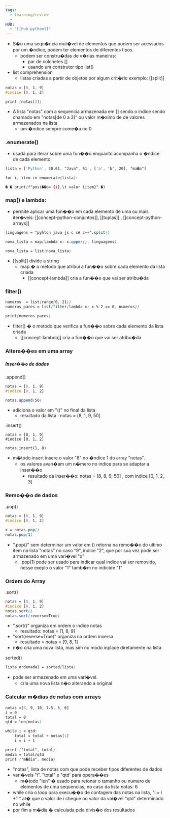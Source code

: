 ```yaml
---
tags:
  - learning/review
  - 
HUB:
  - "[[hub-python]]"
---
```



-  S�o uma sequ�ncia mut�vel de elementos que podem ser acessados por um �ndice, podem ter elementos de diferentes tipos.
	- podem ser constru�das de v�rias maneiras:
		- par de colchetes []
		- usando um construtor tipo list()
- list comprehension
	- listas criadas a partir de objetos por algum crit�rio exemplo: [[split]]

``` css
notas = [8, 1, 9]
#indice [0, 1, 2]

print (notas[2])
```
- A lista "notas" com a sequencia armazenada em [] sendo o indice sendo chamado em "notas[de 0 a 3]" ou valor m�ximo de de valores armazenados na lista
	- um �ndice sempre come�a no 0


### .enumerate()
- usada para iterar sobre uma fun��o enquanto acompanha o �ndice de cada elemento:
```css
lista = ['Python', 30.61, "Java", 51 , ['a', 'b', 20], "ma�a"]

for i, item in enumerate(lista):

� � print(f"posi��o= {i},\t valor {item}" �)
```



### map() e lambda: 
- permite aplicar uma fun��o em  cada elemento de uma ou mais iter�veis: [[concept-python-conjuntos]], [[tuplas]] , [[concept-python-arrays]]

```css
linguagens = "pyhton java js c c# c++".split()

nova_lista = map(lambda x: x.upper(), linguagens)

nova_lista = list(nova_lista)
```
- [[split]] divide a string
	- map � o metodo que atribui a fun��o sobre cada elemento da lista criada
		- [[concept-lambda]] cria a fun��o que vai ser atribu�da

### filter()
```css
numeros  = list(range(0, 21))
numeros_pares = list(filter(lambda x: x % 2 == 0, numeros))

print(numeros_pares)
```
-  filter() � o metodo que verifica a fun��o sobre cada elemento da lista criada
	- [[concept-lambda]] cria a fun��o que vai ser atribu�da


### Altera��es em uma array

##### Inser��o de dados
.append()  
```css
notas = [8, 1, 9]
#indice [0, 1, 2]

notas.append(50)
```
- adiciona o valor em "()" no final da lista
	-  resultado da lista : notas =  [8, 1, 9, 50]

.insert()
```
notas = [8, 1, 9]
#indice [0, 1, 2]

notas.insert(1, 8)
```
- m�todo insert insere o valor "8" no �ndice 1 do array "notas".
	- os valores avan�am um n�mero no indice para se adaptar a inser��o
		- resultado da inser��o: notas = [8, 8, 9, 50] , com indice [0, 1, 2, 3]


### Remo��o de dados
.pop()
```css
notas = [8, 1, 9]
#indice [0, 1, 2]

x = notas.pop()
notas.pop(1)
```
- ".pop()" sem determinar um valor em () retorna na remo��o do ultimo item na lista "notas" no caso "9", indice "2", que por sua vez pode ser armazenado em uma vari�vel "x"
	- .pop(1) pode ser usado para indicar qual indice vai ser removido, nesse exeplo o valor "1" tamb�m no indicide "1"


### Ordem do Array
.sort() 
```css
notas = [8, 1, 9]
#indice [0, 1, 2]
notas.sort()
notas.sort(reverse=True)
```
- ".sort()" organiza em ordem o indice notas 
	- resultado: notas = [1, 8, 9]
- "sort(reverse=True)" organiza na ordem inversa
	- resultado = notas = [9, 8, 1]
- n�o cria uma nova lista, mas sim no modo inplace diretamente na lista


sorted()
```css
lista_ordenada1 = sorted(lista)
```
- pode ser armazenado em uma vari�vel.
	- cria uma nova lista n�o alterando a original


### Calcular m�dias de notas com arrays

``` css
notas =[8, 9, 10, 7.5, 5, 6]
i = 0
total = 0
qtd = len(notas)

while i < qtd:
	total = total + notas[i]
	i = i + 1

print ("total", total)
media = total/qtd
print ("m�dia", media)

```
- "notas", lista de notas com que pode receber tipos diferentes de dados
- vari�veis "i". "total" e "qtd' para opera��es
	-  m�todo "len" � usado para retonar o tamanho ou numero de elementos de uma sequencias, no caso da lista notas: 6
- while cria o loop para execu��o de contagem das notas na lista, "i = i +1 " at� que o valor de i chegue no valor da vai�vel "qtd" determinado no while
- por fim a m�dia � calculada pela divis�o dos resultados
